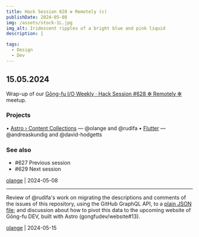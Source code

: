 ```yaml
---
title: Hack Session 628 ✼ Remotely (c)
publishDate: 2024-05-08
img: /assets/stock-1L.jpg
img_alt: Iridescent ripples of a bright blue and pink liquid
description: |

tags:
  - Design
  - Dev
---
```


## 15.05.2024

Wrap-up of our [Gōng-fu I/O Weekly · Hack Session #628 ✼ Remotely ✼](https://www.meetup.com/gōngfudev/events/300642395/) meetup.

### Projects

• [Astro › Content Collections](https://docs.astro.build/en/guides/content-collections/) — @olange and @rudifa
• [Flutter](https://flutter.dev) — @andreaskundig and @david-hodgetts

### See also

* #627 Previous session
* #629 Next session

[olange](https://github.com/olange) | 2024-05-08

<hr/>

Review of @rudifa's work on migrating the descriptions and comments of the issues of this repository, using the GitHub GraphQL API, to a [plain JSON file](https://github.com/rudifa/gongfudev-website/blob/add-hack-sessions/src/data/issues.json); and discussion about how to pivot this data to the upcoming website of Gōng-fu DEV, built with Astro (gongfudev/website#13).

[olange](https://github.com/olange) | 2024-05-15


